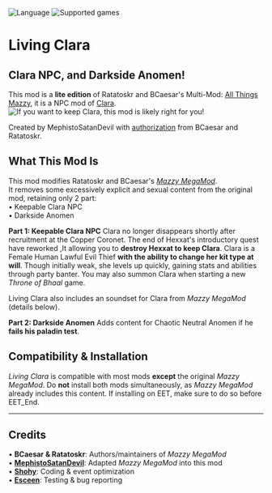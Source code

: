 ![Language](https://img.shields.io/static/v1?label=language&message=English%20%7C%20Chinese%20%7C%20Russian&color=limegreen)
![Supported games](https://img.shields.io/static/v1?label=supported%20games&message=BG2EE%20%7C%20EET&color=dodgerblue)

# Living Clara
**Clara NPC, and Darkside Anomen!**
---
This mod is a **lite edition** of Ratatoskr and BCaesar's Multi-Mod: [All Things Mazzy](https://github.com/Ratatoskr589/All-Things-Mazzy), it is a NPC mod of [Clara](https://baldursgate.fandom.com/wiki/Clara).  
![If you want to keep Clara, this mod is likely right for you!](https://static.wikia.nocookie.net/baldursgategame/images/5/5f/Clara_OHHEX_Portrait_BG2EE.png)

Created by MephistoSatanDevil with [authorization](https://forums.beamdog.com/discussion/71473/megamod-3-16-mazzy-romance-clara-npc-darkside-anomen-flying-aerie-for-the-evil-more-done/p46) from BCaesar and Ratatoskr.

## What This Mod Is
This mod modifies Ratatoskr and BCaesar's *[Mazzy MegaMod](https://github.com/Ratatoskr589/All-Things-Mazzy)*.  
It removes some excessively explicit and sexual content from the original mod, retaining only 2 part:  
• Keepable Clara NPC  
• Darkside Anomen

**Part 1: Keepable Clara NPC**
Clara no longer disappears shortly after recruitment at the Copper Coronet. The end of Hexxat's introductory quest have reworked ,It allowing you to **destroy Hexxat to keep Clara**. Clara is a Female Human Lawful Evil Thief **with the ability to change her kit type at will**. Though initially weak, she levels up quickly, gaining stats and abilities through party banter. You may also summon Clara when starting a new *Throne of Bhaal* game.

Living Clara also includes an soundset for Clara from *Mazzy MegaMod* (details below).

**Part 2: Darkside Anomen**
Adds content for Chaotic Neutral Anomen if he **fails his paladin test**. 

## Compatibility & Installation  
*Living Clara* is compatible with most mods **except** the original *Mazzy MegaMod*. Do **not** install both mods simultaneously, as *Mazzy MegaMod* already includes this content. If installing on EET, make sure to do so before EET_End.

---

## Credits  
• **BCaesar & Ratatoskr**: Authors/maintainers of *Mazzy MegaMod*  
• **[MephistoSatanDevil](https://github.com/MephistoSatanDevil)**: Adapted *Mazzy MegaMod* into this mod  
• **[Shohy](https://github.com/shohysie/)**: Coding & event optimization  
• **[Esceen](https://github.com/Esceen-cn/)**: Testing & bug reporting 
